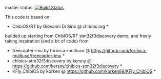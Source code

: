 master status: [![Build Status](https://travis-ci.org/MauroMombelli/testChibiOsStm32F3.svg?branch=master)](https://travis-ci.org/MauroMombelli/testChibiOsStm32F3)

This code is based on 
* ChibiOS/RT by Giovanni Di Sirio @ chibios.org *

builded up starting from ChibiOS/RT stm32f3discovery demo,
and freely taking inspiration (and a bit of code) from

* freecopter-imu by formica-multiuso @ https://github.com/formica-multiuso/freecopter-imu *
* chibios-stm32f3discovery by kersny @ https://github.com/kersny/chibios-stm32f3discovery *
* KFly_ChibiOS by korken @ https://github.com/korken89/KFly_ChibiOS *
